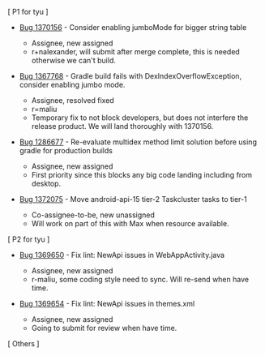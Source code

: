 [ P1 for tyu ]

* [Bug 1370156](https://bugzil.la/1370156) - Consider enabling jumboMode for bigger string table 
  * Assignee, new assigned
  * r+nalexander, will submit after merge complete, this is needed otherwise we can't build.

* [Bug 1367768](https://bugzil.la/1367768) - Gradle build fails with DexIndexOverflowException, consider enabling jumbo mode.
  * Assignee, resolved fixed
  * r=maliu
  * Temporary fix to not block developers, but does not interfere the release product. We will land thoroughly with 1370156.
  
* [Bug 1286677](https://bugzil.la/1286677) - Re-evaluate multidex method limit solution before using gradle for production builds
  * Assignee, new assigned
  * First priority since this blocks any big code landing including from desktop.
  
* [Bug 1372075](https://bugzil.la/1372075) - Move android-api-15 tier-2 Taskcluster tasks to tier-1
  * Co-assignee-to-be, new unassigned
  * Will work on part of this with Max when resource available.
  
[ P2 for tyu ]
  
* [Bug 1369650](https://bugzil.la/1369650) - Fix lint: NewApi issues in WebAppActivity.java
  * Assignee, new assigned
  * r-maliu, some coding style need to sync. Will re-send when have time.
  
* [Bug 1369654](https://bugzil.la/1369654) - Fix lint: NewApi issues in themes.xml
  * Assignee, new assigned
  * Going to submit for review when have time.

[ Others ]
